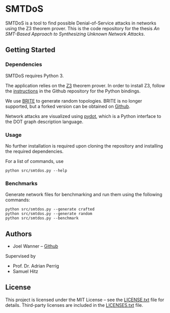 # SMTDoS

SMTDoS is a tool to find possible Denial-of-Service attacks in networks using the Z3 theorem prover.
This is the code repository for the thesis
*An SMT-Based Approach to Synthesizing Unknown Network Attacks*.

## Getting Started

### Dependencies

SMTDoS requires Python 3.

The application relies on the [Z3](http://z3prover.github.io) theorem prover.
In order to install Z3, follow the [instructions](https://github.com/Z3Prover/z3#python)
in the Github repository for the Python bindings.

We use [BRITE](https://www.cs.bu.edu/brite) to generate random topologies.
BRITE is no longer supported, but a forked version can be obtained on
[Github](https://github.com/joelwanner/brite-patch).

Network attacks are visualized using [pydot](https://github.com/erocarrera/pydot),
which is a Python interface to the DOT graph description language.

### Usage

No further installation is required upon cloning the repository and installing the required dependencies.

For a list of commands, use

```
python src/smtdos.py --help
```

### Benchmarks

Generate network files for benchmarking and run them using the following commands:

```
python src/smtdos.py --generate crafted
python src/smtdos.py --generate random
python src/smtdos.py --benchmark
```

## Authors

* Joel Wanner – [Github](https://github.com/joelwanner)

Supervised by
* Prof. Dr. Adrian Perrig
* Samuel Hitz

## License

This project is licensed under the MIT License – see the [LICENSE.txt](LICENSE.txt) file for details.
Third-party licenses are included in the [LICENSES.txt](LICENSES.txt) file.
